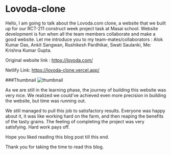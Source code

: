 # Lovoda-clone

Hello, I am going to talk about the Lovoda.com clone, a website that we built up for our RCT-211 construct week project task at Masai school. Website development is fun when all the team members collaborate and make a good website. Let me introduce you to my team-mates/collaborators :
Alok Kumar Das,
Ankit Sangwan,
Rushikesh Pardhikar,
Swati Saulanki,
Me: Krishna Kumar Gupta.

Original website link : https://lovoda.com/

Netlify Link: https://lovoda-clone.vercel.app/

###Thumbnail
![thumbnail](https://encrypted-tbn0.gstatic.com/images?q=tbn:ANd9GcRoCOaQQ_-vHc-rXBeNnPIz-ED-mSPX2Z8Kdg&usqp=CAU)

As we are still in the learning phase, the journey of building this website was very nice. We realized we could’ve achieved even more precision in building the website, but time was running out.

We still managed to pull this job to satisfactory results. Everyone was happy about it, it was like working hard on the farm, and then reaping the benefits of the tasty grains. The feeling of completing the project was very satisfying. Hard work pays off.

Hope you liked reading this blog post till this end.

Thank you for taking the time to read this blog.
